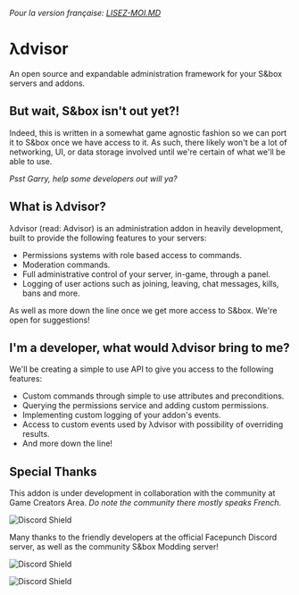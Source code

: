 *Pour la version française: [LISEZ-MOI.MD](https://github.com/game-creators-area/Advisor/blob/master/LISEZ-MOI.MD)*


# λdvisor
An open source and expandable administration framework for your S&amp;box servers and addons.

## But wait, S&box isn't out yet?!

Indeed, this is written in a somewhat game agnostic fashion so we can port it to S&box once we have access to it.
As such, there likely won't be a lot of networking, UI, or data storage involved until we're certain of what we'll be able to use.

*Psst Garry, help some developers out will ya?*

## What is λdvisor?

λdvisor (read: Advisor) is an administration addon in heavily development, built to provide the following features to your servers:

- Permissions systems with role based access to commands.
- Moderation commands.
- Full administrative control of your server, in-game, through a panel.
- Logging of user actions such as joining, leaving, chat messages, kills, bans and more.

As well as more down the line once we get more access to S&box. We're open for suggestions!

## I'm a developer, what would λdvisor bring to me?

We'll be creating a simple to use API to give you access to the following features:

- Custom commands through simple to use attributes and preconditions.
- Querying the permissions service and adding custom permissions.
- Implementing custom logging of your addon's events.
- Access to custom events used by λdvisor with possibility of overriding results.
- And more down the line!

## Special Thanks

This addon is under development in collaboration with the community at Game Creators Area.
*Do note the community there mostly speaks French.*

![Discord Shield](https://discordapp.com/api/guilds/223070469148901376/widget.png?style=banner1)

Many thanks to the friendly developers at the official Facepunch Discord server, as well as the community S&box Modding server!

![Discord Shield](https://discordapp.com/api/guilds/258087425346240513/widget.png?style=banner1)

![Discord Shield](https://discordapp.com/api/guilds/799738004439826463/widget.png?style=banner1)
